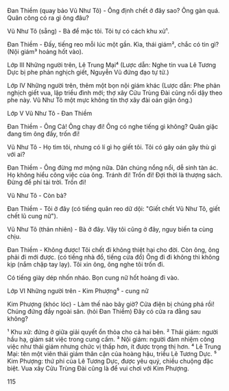Đan Thiềm (quay bảo Vũ Như Tô) - Ông định chết ở đây sao? Ông gàn quá. Quân công có ra gì ông đâu?

Vũ Như Tô (sẵng) - Bà để mặc tôi. Tôi tự có cách khu xử¹.

Đan Thiềm - Đấy, tiếng reo mỗi lúc một gần. Kìa, thái giám², chắc có tin gì?
(Nội giám³ hoảng hốt vào).

Lớp III
Những người trên, Lê Trung Mại⁴
(Lược dẫn: Nghe tin vua Lê Tương Dực bị phe phản nghịch giết, Nguyễn Vũ đứng đạo tự tử.)

Lớp IV
Những người trên, thêm một bọn nội giám khác
(Lược dẫn: Phe phản nghịch giết vua, lập triều đình mới; thợ xây Cửu Trùng Đài cũng nổi dậy theo phe này. Vũ Như Tô một mực không tin thợ xây đài oán giận ông.)

Lớp V
Vũ Như Tô - Đan Thiềm

Đan Thiềm - Ông Cả! Ông chạy đi! Ông có nghe tiếng gì không? Quân giặc đang tìm ông đấy, trốn đi!

Vũ Như Tô - Họ tìm tôi, nhưng có lí gì họ giết tôi. Tôi có gây oán gây thù gì với ai?

Đan Thiềm - Ông đừng mơ mộng nữa. Dân chúng nổng nổi, dễ sinh tàn ác. Họ không hiểu công việc của ông. Tránh đi! Trốn đi! Đợi thời là thượng sách. Đừng để phí tài trời. Trốn đi!

Vũ Như Tô - Còn bà?

Đan Thiềm - Tôi ở đây (có tiếng quân reo dữ dội: "Giết chết Vũ Như Tô, giết chết lũ cung nữ").

Vũ Như Tô (thản nhiên) - Bà ở đây. Vậy tôi cũng ở đây, nguy biến ta cùng chịu.

Đan Thiềm - Không được! Tôi chết đi không thiệt hại cho đời. Còn ông, ông phải đi mới được. (có tiếng nhà đổ, tiếng cửa đổ) Ông đi đi không thì không kịp (nắm chặp tay lạy). Tôi xin ông, ông nghe tôi trốn đi.

Có tiếng giày dép nhốn nháo. Bọn cung nữ hốt hoảng đi vào.

Lớp VI
Những người trên - Kim Phượng⁵ - cung nữ

Kim Phượng (khóc lóc) - Làm thế nào bây giờ? Cửa điện bị chúng phá rồi! Chúng đứng đầy ngoài sân. (hỏi Đan Thiềm) Đây có cửa ra đằng sau không?

¹ Khu xử: đứng ở giữa giải quyết ổn thỏa cho cả hai bên.
² Thái giám: người hầu hạ, giám sát việc trong cung cấm.
³ Nội giám: người đảm nhiệm công việc như thái giám nhưng chức vị thấp hơn, ít được trọng thị hơn.
⁴ Lê Trung Mại: tên một viên thái giám thân cận của hoàng hậu, triều Lê Tương Dực.
⁵ Kim Phượng: thứ phi của Lê Tương Dực, được yêu quý, chiều chuộng đặc biệt. Vua xây Cửu Trùng Đài cũng là để vui chơi với Kim Phượng.

115